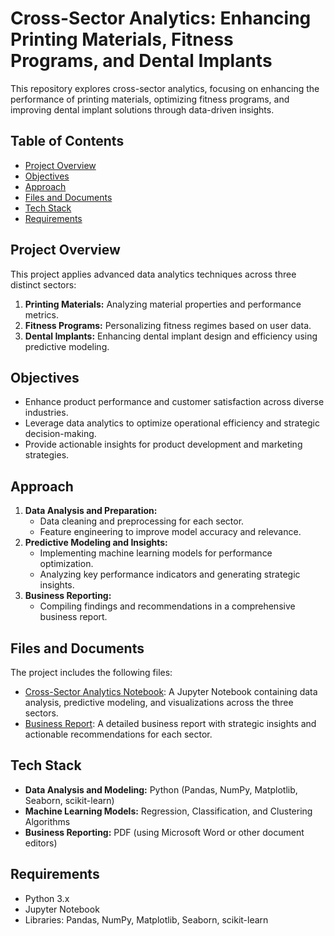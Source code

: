 # Cross-Sector Analytics: Enhancing Printing Materials, Fitness Programs, and Dental Implants

This repository explores cross-sector analytics, focusing on enhancing the performance of printing materials, optimizing fitness programs, and improving dental implant solutions through data-driven insights.

## Table of Contents
- [Project Overview](#project-overview)
- [Objectives](#objectives)
- [Approach](#approach)
- [Files and Documents](#files-and-documents)
- [Tech Stack](#tech-stack)
- [Requirements](#requirements)

## Project Overview
This project applies advanced data analytics techniques across three distinct sectors:
1. **Printing Materials:** Analyzing material properties and performance metrics.
2. **Fitness Programs:** Personalizing fitness regimes based on user data.
3. **Dental Implants:** Enhancing dental implant design and efficiency using predictive modeling.

## Objectives
- Enhance product performance and customer satisfaction across diverse industries.
- Leverage data analytics to optimize operational efficiency and strategic decision-making.
- Provide actionable insights for product development and marketing strategies.

## Approach
1. **Data Analysis and Preparation:** 
   - Data cleaning and preprocessing for each sector.
   - Feature engineering to improve model accuracy and relevance.
2. **Predictive Modeling and Insights:** 
   - Implementing machine learning models for performance optimization.
   - Analyzing key performance indicators and generating strategic insights.
3. **Business Reporting:** 
   - Compiling findings and recommendations in a comprehensive business report.

## Files and Documents
The project includes the following files:
- [Cross-Sector Analytics Notebook](https://github.com/thanusri1601/Cross-Sector-Analytics-Enhancing-Printing-Materials-Fitness-Programs-and-Dental-Implants/blob/main/Thanusri_05-11-2023.ipynb): A Jupyter Notebook containing data analysis, predictive modeling, and visualizations across the three sectors.
- [Business Report](https://github.com/thanusri1601/Cross-Sector-Analytics-Enhancing-Printing-Materials-Fitness-Programs-and-Dental-Implants/blob/main/BUSINESS%20REPORT_AS.pdf): A detailed business report with strategic insights and actionable recommendations for each sector.

## Tech Stack
- **Data Analysis and Modeling:** Python (Pandas, NumPy, Matplotlib, Seaborn, scikit-learn)
- **Machine Learning Models:** Regression, Classification, and Clustering Algorithms
- **Business Reporting:** PDF (using Microsoft Word or other document editors)

## Requirements
- Python 3.x
- Jupyter Notebook
- Libraries: Pandas, NumPy, Matplotlib, Seaborn, scikit-learn

